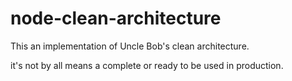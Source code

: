 # node-clean-architecture

This an implementation of Uncle Bob's clean architecture.

it's not by all means a complete or ready to be used in production.
